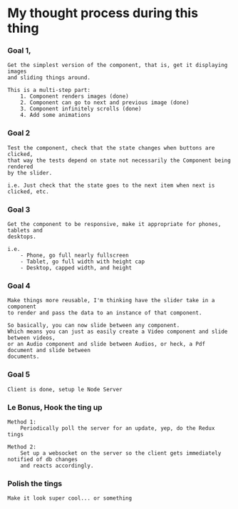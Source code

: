 # My thought process during this thing

### Goal 1,
	Get the simplest version of the component, that is, get it displaying images
	and sliding things around.

	This is a multi-step part:
		1. Component renders images (done)
		2. Component can go to next and previous image (done)
		3. Component infinitely scrolls (done)
		4. Add some animations

### Goal 2
	Test the component, check that the state changes when buttons are clicked,
	that way the tests depend on state not necessarily the Component being rendered
	by the slider.

	i.e. Just check that the state goes to the next item when next is clicked, etc.

### Goal 3
	Get the component to be responsive, make it appropriate for phones, tablets and
	desktops.

	i.e. 
		- Phone, go full nearly fullscreen
		- Tablet, go full width with height cap
		- Desktop, capped width, and height


### Goal 4
	Make things more reusable, I'm thinking have the slider take in a component
	to render and pass the data to an instance of that component.

	So basically, you can now slide between any component.
	Which means you can just as easily create a Video component and slide between videos,
	or an Audio component and slide between Audios, or heck, a Pdf document and slide between
	documents.


### Goal 5
	Client is done, setup le Node Server


### Le Bonus, Hook the ting up
	Method 1:
		Periodically poll the server for an update, yep, do the Redux tings

	Method 2:
		Set up a websocket on the server so the client gets immediately notified of db changes
		and reacts accordingly.


### Polish the tings

	Make it look super cool... or something